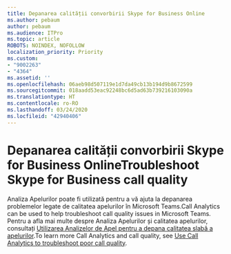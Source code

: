 ```yaml
---
title: Depanarea calității convorbirii Skype for Business Online
ms.author: pebaum
author: pebaum
ms.audience: ITPro
ms.topic: article
ROBOTS: NOINDEX, NOFOLLOW
localization_priority: Priority
ms.custom:
- "9002263"
- "4364"
ms.assetid: ''
ms.openlocfilehash: 06aeb98d507119e1d7da49cb13b194d9b8672599
ms.sourcegitcommit: 018aadd53eac92248bc6d5ad63b739216103090a
ms.translationtype: HT
ms.contentlocale: ro-RO
ms.lasthandoff: 03/24/2020
ms.locfileid: "42940406"
---
```

# <a name="troubleshoot-skype-for-business-call-quality"></a><span data-ttu-id="dca3d-102">Depanarea calității convorbirii Skype for Business Online</span><span class="sxs-lookup"><span data-stu-id="dca3d-102">Troubleshoot Skype for Business call quality</span></span>

<span data-ttu-id="dca3d-103">Analiza Apelurilor poate fi utilizată pentru a vă ajuta la depanarea problemelor legate de calitatea apelurilor în Microsoft Teams.</span><span class="sxs-lookup"><span data-stu-id="dca3d-103">Call Analytics can be used to help troubleshoot call quality issues in Microsoft Teams.</span></span> <span data-ttu-id="dca3d-104">Pentru a afla mai multe despre Analiza Apelurilor și calitatea apelurilor, consultați [Utilizarea Analizelor de Apel pentru a depana calitatea slabă a apelurilor](https://docs.microsoft.com/MicrosoftTeams/use-call-analytics-to-troubleshoot-poor-call-quality).</span><span class="sxs-lookup"><span data-stu-id="dca3d-104">To learn more Call Analytics and call quality, see [Use Call Analytics to troubleshoot poor call quality](https://docs.microsoft.com/MicrosoftTeams/use-call-analytics-to-troubleshoot-poor-call-quality).</span></span>

